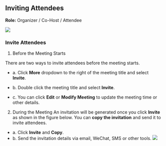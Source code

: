 ## Inviting Attendees

**Role:** Organizer / Co-Host / Attendee

 ![](https://main.qcloudimg.com/raw/4f495bd5dba7575c1de654ab2c3eb597.png)

### Invite Attendees

1. Before the Meeting Starts

There are two ways to invite attendees before the meeting starts.

 - a. Click **More** dropdown to the right of the meeting title and select **Invite**.

 - b.  Double click the meeting title and select **Invite**.

 - c.  You can click **Edit** or **Modify Meeting** to update the meeting time or other details.

2. During the Meeting
An invitation will be generated once you click **Invite** as shown in the figure below. You can **copy the invitation** and send it to invite attendees.


 - a. Click **Invite** and **Copy**.
 - b. Send the invitation details via email, WeChat, SMS or other tools.
![](https://main.qcloudimg.com/raw/45074c78c4af050c928483b5fb709f62.png)

 

 